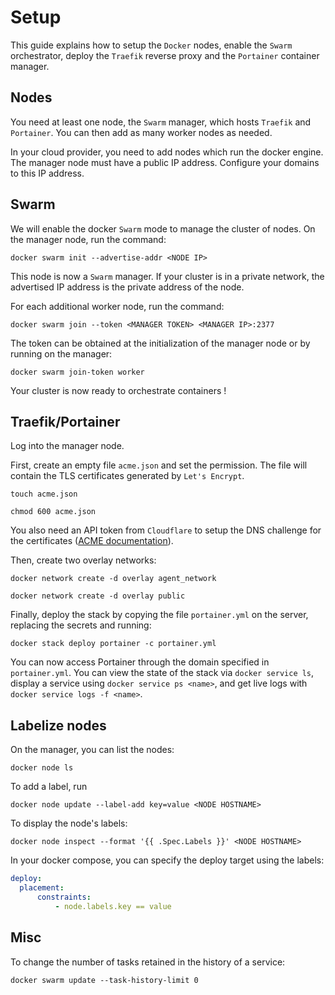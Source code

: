 # Setup

This guide explains how to setup the `Docker` nodes, enable the `Swarm` orchestrator, deploy the `Traefik` reverse proxy and the `Portainer` container manager.

## Nodes

You need at least one node, the `Swarm` manager, which hosts `Traefik` and `Portainer`. You can then add as many worker nodes as needed.

In your cloud provider, you need to add nodes which run the docker engine. The manager node must have a public IP address. Configure your domains to this IP address.

## Swarm

We will enable the docker `Swarm` mode to manage the cluster of nodes. On the manager node, run the command:

`docker swarm init --advertise-addr <NODE IP>`

This node is now a `Swarm` manager. If your cluster is in a private network, the advertised IP address is the private address of the node.

For each additional worker node, run the command:

`docker swarm join --token <MANAGER TOKEN> <MANAGER IP>:2377`

The token can be obtained at the initialization of the manager node or by running on the manager:

`docker swarm join-token worker`

Your cluster is now ready to orchestrate containers !

## Traefik/Portainer

Log into the manager node.

First, create an empty file `acme.json` and set the permission. The file will contain the TLS certificates generated by `Let's Encrypt`.

`touch acme.json`

`chmod 600 acme.json`

You also need an API token from `Cloudflare` to setup the DNS challenge for the certificates ([ACME documentation](https://go-acme.github.io/lego/dns/cloudflare/)).

Then, create two overlay networks:

`docker network create -d overlay agent_network`

`docker network create -d overlay public`

Finally, deploy the stack by copying the file `portainer.yml` on the server, replacing the secrets and running:

`docker stack deploy portainer -c portainer.yml`

You can now access Portainer through the domain specified in `portainer.yml`. You can view the state of the stack via `docker service ls`, display a service using `docker service ps <name>`, and get live logs with `docker service logs -f <name>`.

## Labelize nodes

On the manager, you can list the nodes:

`docker node ls`

To add a label, run

`docker node update --label-add key=value <NODE HOSTNAME>`

To display the node's labels:

`docker node inspect --format '{{ .Spec.Labels }}' <NODE HOSTNAME>`

In your docker compose, you can specify the deploy target using the labels:

```yaml
deploy:
  placement: 
      constraints: 
          - node.labels.key == value
```

## Misc

To change the number of tasks retained in the history of a service:

`docker swarm update --task-history-limit 0`
